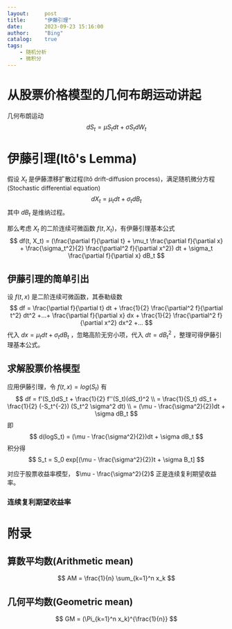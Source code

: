 ```yaml
---
layout:     post
title:      "伊藤引理"
date:       2023-09-23 15:16:00
author:     "Bing"
catalog:    true
tags:
    - 随机分析
    - 微积分
---
```


# 从股票价格模型的几何布朗运动讲起
几何布朗运动
$$
    dS_t = \mu S_t dt + \sigma S_t dW_t
$$

# 伊藤引理(Itô's Lemma)
假设 $X_t$ 是伊藤漂移扩散过程(Itô drift-diffusion process)，满足随机微分方程(Stochastic differential equation)
$$
    dX_t = \mu_t dt + \sigma_t dB_t
$$
其中 $dB_t$ 是维纳过程。

那么考虑 $X_t$ 的二阶连续可微函数 $f(t, X_t)$，有伊藤引理基本公式
$$
    df(t, X_t) = (\frac{\partial f}{\partial t} + \mu_t \frac{\partial f}{\partial x} + \frac{\sigma_t^2}{2} \frac{\partial^2 f}{\partial x^2}) dt + \sigma_t \frac{\partial f}{\partial x} dB_t
$$

## 伊藤引理的简单引出
设 $f(t, x)$ 是二阶连续可微函数，其泰勒级数
$$
    df = \frac{\partial f}{\partial t} dt + \frac{1}{2} \frac{\partial^2 f}{\partial t^2} dt^2 +...+ \frac{\partial f}{\partial x} dx + \frac{1}{2} \frac{\partial^2 f}{\partial x^2} dx^2 +...
$$
代入 $dx = \mu_t dt + \sigma_t dB_t$ ，忽略高阶无穷小项，代入 $dt = dB_t^2$ ，整理可得伊藤引理基本公式。

## 求解股票价格模型
应用伊藤引理，令 $f(t, x) = log(S_t)$ 有
$$
    df = f'(S_t)dS_t + \frac{1}{2} f''(S_t)(dS_t)^2 \\
    = \frac{1}{S_t} dS_t + \frac{1}{2} (-S_t^{-2}) (S_t^2 \sigma^2 dt) \\
    = (\mu - \frac{\sigma^2}{2})dt + \sigma dB_t
$$
即
$$
    d(logS_t) = (\mu - \frac{\sigma^2}{2})dt + \sigma dB_t
$$
积分得
$$
    S_t = S_0 exp[(\mu - \frac{\sigma^2}{2})t + \sigma B_t]
$$

对应于股票收益率模型， $\mu - \frac{\sigma^2}{2}$ 正是连续复利期望收益率。

### 连续复利期望收益率

# 附录
## 算数平均数(Arithmetic mean)
$$
    AM = \frac{1}{n} \sum_{k=1}^n x_k
$$

## 几何平均数(Geometric mean)
$$
    GM = (\Pi_{k=1}^n x_k)^{\frac{1}{n}}
$$
